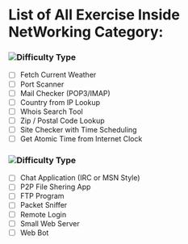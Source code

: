 # List of All Exercise Inside NetWorking Category:

### ![Difficulty Type](https://img.shields.io/badge/Difficulty-Intermediate-orange.svg)

- [ ] Fetch Current Weather 
- [ ] Port Scanner 
- [ ] Mail Checker (POP3/IMAP) 
- [ ] Country from IP Lookup 
- [ ] Whois Search Tool 
- [ ] Zip / Postal Code Lookup 
- [ ] Site Checker with Time Scheduling 
- [ ] Get Atomic Time from Internet Clock 

### ![Difficulty Type](https://img.shields.io/badge/Difficulty-expert-red.svg)

- [ ] Chat Application (IRC or MSN Style) 
- [ ] P2P File Shering App 
- [ ] FTP Program 
- [ ] Packet Sniffer 
- [ ] Remote Login 
- [ ] Small Web Server 
- [ ] Web Bot 
